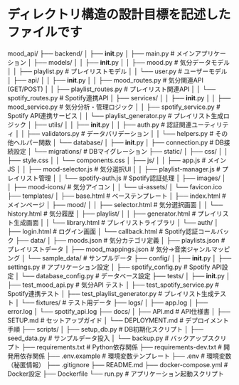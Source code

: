 # ディレクトリ構造の設計目標を記述したファイルです
mood_api/
├── backend/
│   ├── __init__.py
│   ├── main.py                    # メインアプリケーション
│   ├── models/
│   │   ├── __init__.py
│   │   ├── mood.py               # 気分データモデル
│   │   ├── playlist.py           # プレイリストモデル
│   │   └── user.py               # ユーザーモデル
│   ├── api/
│   │   ├── __init__.py
│   │   ├── mood_routes.py        # 気分関連API (GET/POST)
│   │   ├── playlist_routes.py    # プレイリスト関連API
│   │   └── spotify_routes.py     # Spotify連携API
│   ├── services/
│   │   ├── __init__.py
│   │   ├── mood_service.py       # 気分分析・管理ロジック
│   │   ├── spotify_service.py    # Spotify API連携サービス
│   │   └── playlist_generator.py # プレイリスト生成ロジック
│   ├── utils/
│   │   ├── __init__.py
│   │   ├── auth.py               # 認証関連ユーティリティ
│   │   ├── validators.py         # データバリデーション
│   │   └── helpers.py            # その他ヘルパー関数
│   └── database/
│       ├── __init__.py
│       ├── connection.py         # DB接続設定
│       └── migrations/           # DBマイグレーション
├── static/
│   ├── css/
│   │   ├── style.css
│   │   └── components.css
│   ├── js/
│   │   ├── app.js               # メインJS
│   │   ├── mood-selector.js     # 気分選択UI
│   │   ├── playlist-manager.js  # プレイリスト管理
│   │   └── spotify-auth.js      # Spotify認証処理
│   ├── images/
│   │   ├── mood-icons/          # 気分アイコン
│   │   └── ui-assets/
│   └── favicon.ico
├── templates/
│   ├── base.html               # ベーステンプレート
│   ├── index.html              # メインページ
│   ├── mood/
│   │   ├── selector.html       # 気分選択画面
│   │   └── history.html        # 気分履歴
│   ├── playlist/
│   │   ├── generator.html      # プレイリスト生成画面
│   │   └── library.html        # プレイリストライブラリ
│   └── auth/
│       ├── login.html          # ログイン画面
│       └── callback.html       # Spotify認証コールバック
├── data/
│   ├── moods.json              # 気分カテゴリ定義
│   ├── playlists.json          # プレイリストデータ
│   ├── mood_mappings.json      # 気分→音楽ジャンルマッピング
│   └── sample_data/            # サンプルデータ
├── config/
│   ├── __init__.py
│   ├── settings.py             # アプリケーション設定
│   ├── spotify_config.py       # Spotify API設定
│   └── database_config.py      # データベース設定
├── tests/
│   ├── __init__.py
│   ├── test_mood_api.py        # 気分API テスト
│   ├── test_spotify_service.py # Spotify連携テスト
│   ├── test_playlist_generator.py # プレイリスト生成テスト
│   └── fixtures/               # テスト用データ
├── logs/
│   ├── app.log
│   ├── error.log
│   └── spotify_api.log
├── docs/
│   ├── API.md                  # API仕様書
│   ├── SETUP.md                # セットアップガイド
│   └── DEPLOYMENT.md           # デプロイメント手順
├── scripts/
│   ├── setup_db.py             # DB初期化スクリプト
│   ├── seed_data.py            # サンプルデータ投入
│   └── backup.py               # バックアップスクリプト
├── requirements.txt            # Python依存関係
├── requirements-dev.txt        # 開発用依存関係
├── .env.example               # 環境変数テンプレート
├── .env                       # 環境変数（秘匿情報）
├── .gitignore
├── README.md
├── docker-compose.yml         # Docker設定
├── Dockerfile
└── run.py                     # アプリケーション起動スクリプト